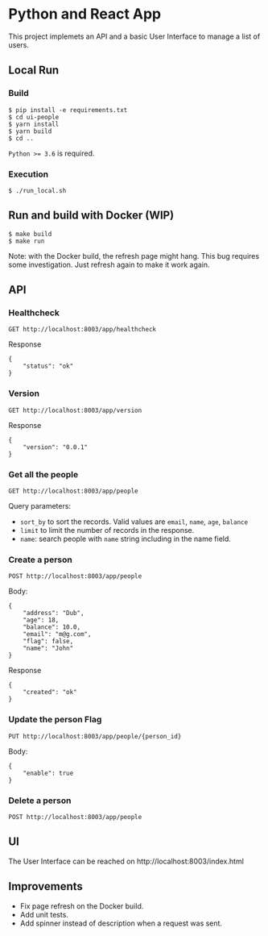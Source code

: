 # Python and React App

This project implemets an API and a basic User Interface to manage a list of users.


## Local Run

### Build

    $ pip install -e requirements.txt
	$ cd ui-people
    $ yarn install
    $ yarn build
    $ cd ..

``Python >= 3.6`` is required.


### Execution

    $ ./run_local.sh

## Run and build with Docker (WIP)

    $ make build
    $ make run

Note: with the Docker build, the refresh page might hang. This bug requires some investigation. Just refresh again to make it work again.

## API

### Healthcheck
```
GET http://localhost:8003/app/healthcheck
```
Response
```
{
    "status": "ok"
}
```

### Version
```
GET http://localhost:8003/app/version
```
Response
```
{
    "version": "0.0.1"
}
```

### Get all the people
```
GET http://localhost:8003/app/people
```

Query parameters:
- `sort_by` to sort the records. Valid values are `email`, `name`, `age`, `balance`
- `limit` to limit the number of records in the response.
- `name`: search people with `name` string including in the name field.

### Create a person
```
POST http://localhost:8003/app/people
```
Body:
```
{
	"address": "Dub",
	"age": 18,
	"balance": 10.0,
	"email": "m@g.com",
	"flag": false,
	"name": "John"
}
```
Response
```
{
    "created": "ok"
}
```
### Update the person Flag
```
PUT http://localhost:8003/app/people/{person_id}
```
Body:
```
{
	"enable": true
}
```

### Delete a person
```
POST http://localhost:8003/app/people
```

## UI

The User Interface can be reached on http://localhost:8003/index.html

## Improvements
- Fix page refresh on the Docker build.
- Add unit tests.
- Add spinner instead of description when a request was sent.
